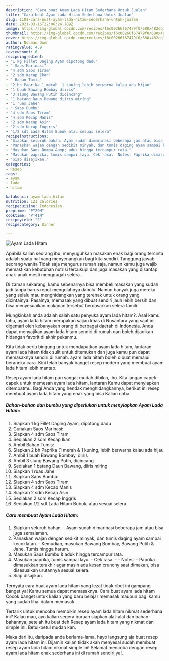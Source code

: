 ```yaml
---
description: "Cara buat Ayam Lada Hitam Sederhana Untuk Jualan"
title: "Cara buat Ayam Lada Hitam Sederhana Untuk Jualan"
slug: 1101-cara-buat-ayam-lada-hitam-sederhana-untuk-jualan
date: 2021-03-16T22:06:24.709Z
image: https://img-global.cpcdn.com/recipes/f6c00266f67479f0/680x482cq70/ayam-lada-hitam-foto-resep-utama.jpg
thumbnail: https://img-global.cpcdn.com/recipes/f6c00266f67479f0/680x482cq70/ayam-lada-hitam-foto-resep-utama.jpg
cover: https://img-global.cpcdn.com/recipes/f6c00266f67479f0/680x482cq70/ayam-lada-hitam-foto-resep-utama.jpg
author: Norman Owen
ratingvalue: 4.9
reviewcount: 6
recipeingredient:
- "1 kg Fillet Daging Ayam dipotong dadu"
- " Saos Marinasi"
- "4 sdm Saos Tiram"
- "2 sdm Kecap Ikan"
- " Bahan Tumis"
- "2 bh Paprika 1 merah  1 kuning lebih berwarna kalau ada hijau"
- "1 buah Bawang Bombay diiris"
- "3 siung Bawang Putih dicincang"
- "1 batang Daun Bawang diiris miring"
- "1 ruas Jahe"
- " Saos Bumbu"
- "4 sdm Saos Tiram"
- "4 sdm Kecap Manis"
- "2 sdm Kecap Asin"
- "2 sdm Kecap Inggris"
- "1/2 sdt Lada Hitam Bubuk atau sesuai selera"
recipeinstructions:
- "Siapkan seluruh bahan. Ayam sudah dimarinasi beberapa jam atau bisa juga semalaman."
- "Panaskan wajan dengan sedikit minyak, dan tumis daging ayam sampai kecoklatan. Kemudian, masukan Bawang Bombay, Bawang Putih &amp; Jahe. Tumis hingga harum."
- "Masukan Saus Bumbu &amp; aduk hingga tercampur rata."
- "Masukan paprika, tumis sampai layu. Cek rasa.  Notes: Paprika dimasukkan terakhir agar masih ada kesan crunchy saat dimakan, bisa disesuaikan urutannya sesuai selera."
- "Siap disajikan."
categories:
- Resep
tags:
- ayam
- lada
- hitam

katakunci: ayam lada hitam 
nutrition: 121 calories
recipecuisine: Indonesian
preptime: "PT29M"
cooktime: "PT41M"
recipeyield: "2"
recipecategory: Dinner

---
```



![Ayam Lada Hitam](https://img-global.cpcdn.com/recipes/f6c00266f67479f0/680x482cq70/ayam-lada-hitam-foto-resep-utama.jpg)

Apabila kalian seorang ibu, menyuguhkan masakan enak bagi orang tercinta adalah suatu hal yang menyenangkan bagi kita sendiri. Tanggung jawab seorang  wanita Tidak saja mengurus rumah saja, namun kamu juga wajib memastikan kebutuhan nutrisi tercukupi dan juga masakan yang disantap anak-anak mesti menggugah selera.

Di zaman  sekarang, kamu sebenarnya bisa membeli masakan yang sudah jadi tanpa harus repot mengolahnya dahulu. Namun banyak juga mereka yang selalu mau menghidangkan yang terenak untuk orang yang dicintainya. Pasalnya, memasak yang dibuat sendiri jauh lebih bersih dan bisa menyesuaikan makanan tersebut berdasarkan selera famili. 



Mungkinkah anda adalah salah satu penyuka ayam lada hitam?. Asal kamu tahu, ayam lada hitam merupakan sajian khas di Nusantara yang saat ini digemari oleh kebanyakan orang di berbagai daerah di Indonesia. Anda dapat menyajikan ayam lada hitam sendiri di rumah dan boleh dijadikan hidangan favorit di akhir pekanmu.

Kita tidak perlu bingung untuk mendapatkan ayam lada hitam, lantaran ayam lada hitam tidak sulit untuk ditemukan dan juga kamu pun dapat memasaknya sendiri di rumah. ayam lada hitam boleh dibuat memalui beraneka cara. Kini telah banyak banget resep modern yang membuat ayam lada hitam lebih mantap.

Resep ayam lada hitam pun sangat mudah dibikin, lho. Kita jangan capek-capek untuk memesan ayam lada hitam, lantaran Kamu dapat menyiapkan ditempatmu. Bagi Anda yang hendak menghidangkannya, berikut ini resep membuat ayam lada hitam yang enak yang bisa Kalian coba.

<!--inarticleads1-->

##### Bahan-bahan dan bumbu yang diperlukan untuk menyiapkan Ayam Lada Hitam:

1. Siapkan 1 kg Fillet Daging Ayam, dipotong dadu
1. Gunakan  Saos Marinasi:
1. Siapkan 4 sdm Saos Tiram
1. Sediakan 2 sdm Kecap Ikan
1. Ambil  Bahan Tumis:
1. Siapkan 2 bh Paprika (1 merah &amp; 1 kuning, lebih berwarna kalau ada hijau
1. Ambil 1 buah Bawang Bombay, diiris
1. Ambil 3 siung Bawang Putih, dicincang
1. Sediakan 1 batang Daun Bawang, diiris miring
1. Siapkan 1 ruas Jahe
1. Siapkan  Saos Bumbu:
1. Siapkan 4 sdm Saos Tiram
1. Siapkan 4 sdm Kecap Manis
1. Siapkan 2 sdm Kecap Asin
1. Sediakan 2 sdm Kecap Inggris
1. Sediakan 1/2 sdt Lada Hitam Bubuk, atau sesuai selera




<!--inarticleads2-->

##### Cara membuat Ayam Lada Hitam:

1. Siapkan seluruh bahan. - Ayam sudah dimarinasi beberapa jam atau bisa juga semalaman.
1. Panaskan wajan dengan sedikit minyak, dan tumis daging ayam sampai kecoklatan. - Kemudian, masukan Bawang Bombay, Bawang Putih &amp; Jahe. Tumis hingga harum.
1. Masukan Saus Bumbu &amp; aduk hingga tercampur rata.
1. Masukan paprika, tumis sampai layu. - Cek rasa. -  - Notes: - Paprika dimasukkan terakhir agar masih ada kesan crunchy saat dimakan, bisa disesuaikan urutannya sesuai selera.
1. Siap disajikan.




Ternyata cara buat ayam lada hitam yang lezat tidak ribet ini gampang banget ya! Kamu semua dapat memasaknya. Cara buat ayam lada hitam Cocok banget untuk kalian yang baru belajar memasak maupun bagi kamu yang sudah lihai dalam memasak.

Tertarik untuk mencoba membikin resep ayam lada hitam nikmat sederhana ini? Kalau mau, ayo kalian segera buruan siapkan alat-alat dan bahan-bahannya, setelah itu buat deh Resep ayam lada hitam yang nikmat dan simple ini. Betul-betul mudah kan. 

Maka dari itu, daripada anda berlama-lama, hayo langsung aja buat resep ayam lada hitam ini. Dijamin kalian tiidak akan menyesal sudah membuat resep ayam lada hitam nikmat simple ini! Selamat mencoba dengan resep ayam lada hitam enak sederhana ini di rumah sendiri,ya!.

